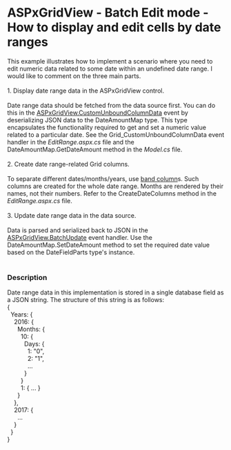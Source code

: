 # ASPxGridView - Batch Edit mode - How to display and edit cells by date ranges


This example illustrates how to implement a scenario where you need to edit numeric data related to some date within an undefined date range. I would like to comment on the three main parts.<br><br>1. Display date range data in the ASPxGridView control.<br><br>Date range data should be fetched from the data source first. You can do this in the <a href="https://documentation.devexpress.com/AspNet/DevExpress.Web.ASPxGridView.CustomUnboundColumnData.event">ASPxGridView.CustomUnboundColumnData</a> event by deserializing JSON data to the DateAmountMap type. This type encapsulates the functionality required to get and set a numeric value related to a particular date. See the Grid_CustomUnboundColumnData event handler in the <em>EditRange.aspx.cs</em> file and the DateAmountMap.GetDateAmount method in the <em>Model.cs</em> file.<br><br>2. Create date range-related Grid columns.<br><br>To separate different dates/months/years, use <a href="https://documentation.devexpress.com/AspNet/CustomDocument16143.aspx">band column</a>s. Such columns are created for the whole date range. Months are rendered by their names, not their numbers. Refer to the CreateDateColumns method in the <em>EditRange.aspx.cs</em> file.<br><br>3. Update date range data in the data source.<br><br>Data is parsed and serialized back to JSON in the <a href="https://documentation.devexpress.com/aspnet/DevExpressWebASPxGridBase_BatchUpdatetopic.aspx">ASPxGridView.BatchUpdate</a> event handler. Use the DateAmountMap.SetDateAmount method to set the required date value based on the DateFieldParts type's instance.<br><br>


<h3>Description</h3>

Date range data in this implementation is stored in a single database field as a JSON string. The structure of this string is as follows:<br>{<br>&nbsp; Years: {<br>&nbsp;&nbsp;&nbsp; 2016: {<br>&nbsp;&nbsp;&nbsp;&nbsp;&nbsp; Months: {<br>&nbsp;&nbsp;&nbsp;&nbsp;&nbsp;&nbsp;&nbsp; 10: {<br>&nbsp;&nbsp;&nbsp;&nbsp;&nbsp;&nbsp;&nbsp;&nbsp;&nbsp; Days: {<br>&nbsp;&nbsp;&nbsp;&nbsp;&nbsp;&nbsp;&nbsp;&nbsp;&nbsp;&nbsp;&nbsp; 1: "0",<br>&nbsp;&nbsp;&nbsp;&nbsp;&nbsp;&nbsp;&nbsp;&nbsp;&nbsp;&nbsp;&nbsp; 2: "1",<br>&nbsp;&nbsp;&nbsp;&nbsp;&nbsp;&nbsp;&nbsp;&nbsp;&nbsp;&nbsp;&nbsp; ...<br>&nbsp;&nbsp;&nbsp;&nbsp;&nbsp;&nbsp;&nbsp;&nbsp;&nbsp; }<br>&nbsp;&nbsp;&nbsp;&nbsp;&nbsp;&nbsp;&nbsp; }<br>&nbsp;&nbsp;&nbsp;&nbsp;&nbsp;&nbsp;&nbsp; 1: { ... }<br>&nbsp;&nbsp;&nbsp;&nbsp;&nbsp; }<br>&nbsp;&nbsp;&nbsp; },<br>&nbsp;&nbsp;&nbsp; 2017: {<br>&nbsp;&nbsp;&nbsp;&nbsp;&nbsp; ...<br>&nbsp;&nbsp;&nbsp; }<br>&nbsp; }<br>}

<br/>


